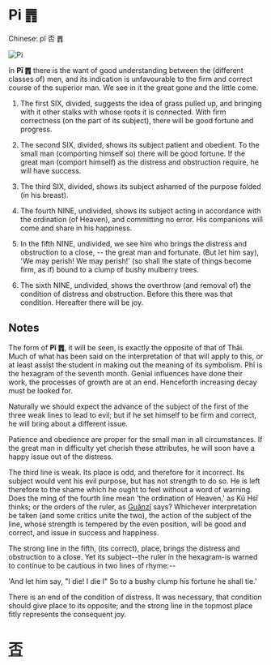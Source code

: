 # Pi ䷋

Chinese: pǐ 否 ䷋

![Pi](https://88o.io/wp-content/uploads/2018/09/12-e590a6pi.jpg)

In **Pǐ ䷋** there is the want of good understanding between the (different classes of) men,
and its indication is unfavourable to the firm and correct course of the superior man. We see in it the great gone and the little come.

1. The first SIX, divided, suggests the idea of grass pulled up, and bringing with it other stalks with whose roots it is connected. With firm correctness (on the part of its subject), there will be good fortune and progress.

2. The second SIX, divided, shows its subject patient and obedient. To the small man (comporting himself so) there will be good fortune. If the great man (comport himself) as the distress and obstruction require, he will have success.

3. The third SIX, divided, shows its subject ashamed of the purpose folded (in his breast).

4. The fourth NINE, undivided, shows its subject acting in accordance with the ordination (of Heaven), and committing no error. His companions will come and share in his happiness.

5. In the fifth NINE, undivided, we see him who brings the distress and obstruction to a close, -- the great man and fortunate. (But let him say), 'We may perish! We may perish!' (so shall the state of things become firm, as if) bound to a clump of bushy mulberry trees.

6. The sixth NINE, undivided, shows the overthrow (and removal of) the condition of distress and obstruction. Before this there was that condition. Hereafter there will be joy.

## Notes

The form of **Pǐ ䷋**, it will be seen, is exactly the opposite of that of Thâi. Much of what has been said on the interpretation of that will apply to this, or at least assist the student in making out the meaning of its symbolism. Phî is the hexagram of the seventh month. Genial influences have done their work, the processes of growth are at an end. Henceforth increasing decay must be looked for.

Naturally we should expect the advance of the subject of the first of the three weak lines to lead to evil; but if he set himself to be firm and correct, he will bring about a different issue.

Patience and obedience are proper for the small man in all circumstances. If the great man in difficulty yet cherish these attributes, he will soon have a happy issue out of the distress.

The third line is weak. Its place is odd, and therefore for it incorrect. Its subject would vent his evil purpose, but has not strength to do so. He is left therefore to the shame which he ought to feel without a word of warning. Does the ming of the fourth line mean 'the ordination of Heaven,' as Kû Hsî thinks; or the orders of the ruler, as [Guǎnzǐ](https://en.wikipedia.org/wiki/Guanzi_(text)) says? Whichever interpretation be taken (and some critics unite the two), the action of the subject of the line, whose strength is tempered by the even position, will be good and correct, and issue in success and happiness.

The strong line in the fifth, (its correct), place, brings the distress and obstruction to a close. Yet its subject--the ruler in the hexagram-is warned to continue to be cautious in two lines of rhyme:--

'And let him say, "I die! I die I"
So to a bushy clump his fortune he shall tie.'

There is an end of the condition of distress. It was necessary, that condition should give place to its opposite; and the strong line in the topmost place fitly represents the consequent joy.

# [否](./e590a6pi_cn.md)

